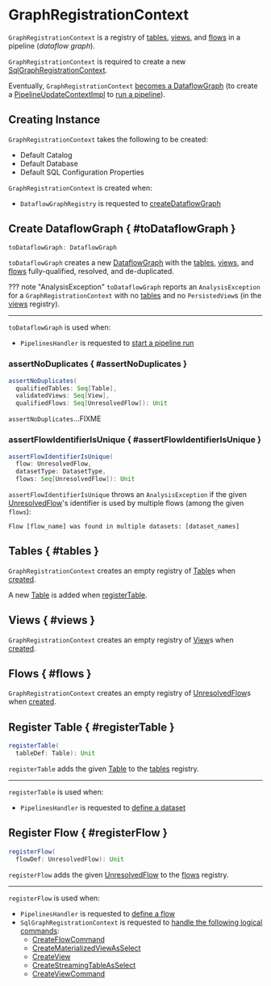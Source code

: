 # GraphRegistrationContext

`GraphRegistrationContext` is a registry of [tables](#tables), [views](#views), and [flows](#flows) in a pipeline (_dataflow graph_).

`GraphRegistrationContext` is required to create a new [SqlGraphRegistrationContext](SqlGraphRegistrationContext.md).

Eventually, `GraphRegistrationContext` [becomes a DataflowGraph](#toDataflowGraph) (to create a [PipelineUpdateContextImpl](PipelineUpdateContextImpl.md#unresolvedGraph) to [run a pipeline](PipelinesHandler.md#startRun)).

## Creating Instance

`GraphRegistrationContext` takes the following to be created:

* <span id="defaultCatalog"> Default Catalog
* <span id="defaultDatabase"> Default Database
* <span id="defaultSqlConf"> Default SQL Configuration Properties

`GraphRegistrationContext` is created when:

* `DataflowGraphRegistry` is requested to [createDataflowGraph](DataflowGraphRegistry.md#createDataflowGraph)

## Create DataflowGraph { #toDataflowGraph }

```scala
toDataflowGraph: DataflowGraph
```

`toDataflowGraph` creates a new [DataflowGraph](DataflowGraph.md) with the [tables](#tables), [views](#views), and [flows](#flows) fully-qualified, resolved, and de-duplicated.

??? note "AnalysisException"
    `toDataflowGraph` reports an `AnalysisException` for a `GraphRegistrationContext` with no [tables](#tables) and no `PersistedView`s (in the [views](#views) registry).

---

`toDataflowGraph` is used when:

* `PipelinesHandler` is requested to [start a pipeline run](PipelinesHandler.md#startRun)

### assertNoDuplicates { #assertNoDuplicates }

```scala
assertNoDuplicates(
  qualifiedTables: Seq[Table],
  validatedViews: Seq[View],
  qualifiedFlows: Seq[UnresolvedFlow]): Unit
```

`assertNoDuplicates`...FIXME

### assertFlowIdentifierIsUnique { #assertFlowIdentifierIsUnique }

```scala
assertFlowIdentifierIsUnique(
  flow: UnresolvedFlow,
  datasetType: DatasetType,
  flows: Seq[UnresolvedFlow]): Unit
```

`assertFlowIdentifierIsUnique` throws an `AnalysisException` if the given [UnresolvedFlow](UnresolvedFlow.md)'s identifier is used by multiple flows (among the given `flows`):

```text
Flow [flow_name] was found in multiple datasets: [dataset_names]
```

## Tables { #tables }

`GraphRegistrationContext` creates an empty registry of [Table](Table.md)s when [created](#creating-instance).

A new [Table](Table.md) is added when [registerTable](#registerTable).

## Views { #views }

`GraphRegistrationContext` creates an empty registry of [View](View.md)s when [created](#creating-instance).

## Flows { #flows }

`GraphRegistrationContext` creates an empty registry of [UnresolvedFlow](UnresolvedFlow.md)s when [created](#creating-instance).

## Register Table { #registerTable }

```scala
registerTable(
  tableDef: Table): Unit
```

`registerTable` adds the given [Table](Table.md) to the [tables](#tables) registry.

---

`registerTable` is used when:

* `PipelinesHandler` is requested to [define a dataset](PipelinesHandler.md#defineDataset)

## Register Flow { #registerFlow }

```scala
registerFlow(
  flowDef: UnresolvedFlow): Unit
```

`registerFlow` adds the given [UnresolvedFlow](UnresolvedFlow.md) to the [flows](#flows) registry.

---

`registerFlow` is used when:

* `PipelinesHandler` is requested to [define a flow](PipelinesHandler.md#defineFlow)
* `SqlGraphRegistrationContext` is requested to [handle the following logical commands](SqlGraphRegistrationContext.md#processSqlQuery):
    * [CreateFlowCommand](SqlGraphRegistrationContext.md#CreateFlowCommand)
    * [CreateMaterializedViewAsSelect](SqlGraphRegistrationContext.md#CreateMaterializedViewAsSelect)
    * [CreateView](SqlGraphRegistrationContext.md#CreateView)
    * [CreateStreamingTableAsSelect](SqlGraphRegistrationContext.md#CreateStreamingTableAsSelect)
    * [CreateViewCommand](SqlGraphRegistrationContext.md#CreateViewCommand)
